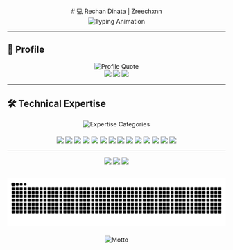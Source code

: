 <center>
  # 💻 Rechan Dinata | Zreechxnn 
</center>

<div align="center">
  <img src="https://readme-typing-svg.demolab.com?font=Fira+Code&size=22&duration=3000&pause=500&color=4F8CC9&center=true&vCenter=true&width=700&lines=Writing+code+with+philosophical+depth;Designing+interfaces+that+respect+the+user;Breaking+systems+to+understand+them;Building+them+back,+stronger+and+simpler" alt="Typing Animation" />
</div>

---

## 👤 Profile

<div align="center">
  <img src="https://readme-typing-svg.demolab.com?font=Fira+Code&size=18&duration=3000&pause=1000&color=4F8CC9&center=true&vCenter=true&width=700&lines=Believer+in+simple+design+for+complex+ideas;Cryptography+as+poetry+in+code;Interfaces+should+whisper,+not+scream;Learning+as+a+daily+ritual" alt="Profile Quote" />
</div>

<div align="center">
  <img src="https://img.shields.io/badge/Status-Available_for_Projects-brightgreen?style=flat&color=4F8CC9&logoWidth=30" height="28" />
  <img src="https://img.shields.io/badge/Focus-Systems_Programming-4F8CC9?style=flat&logoWidth=30" height="28" />
  <img src="https://img.shields.io/badge/Specialty-Desktop_GUI-4F8CC9?style=flat&logoWidth=30" height="28" />
</div>

---

## 🛠️ Technical Expertise

<div align="center">
  <img src="https://readme-typing-svg.demolab.com?font=Fira+Code&size=18&duration=3000&pause=1500&color=4F8CC9&center=true&vCenter=true&width=700&lines=I+trust+in+C%2B%2B,+debuggers+and+coffee;I+encrypt,+compile,+and+connect;Every+tool+is+an+extension+of+the+mind;Efficiency+is+my+language+of+choice" alt="Expertise Categories" />
</div>


<div align="center" style="margin-top:20px">
  <!-- Core Technologies -->
  <img src="https://img.shields.io/badge/C++-00599C?logo=c%2B%2B&logoColor=white&style=for-the-badge&logoWidth=30" height="40" />
  <img src="https://img.shields.io/badge/Python-3776AB?logo=python&logoColor=white&style=for-the-badge&logoWidth=30" height="40" />
  <img src="https://img.shields.io/badge/Java-007396?logo=openjdk&logoColor=white&style=for-the-badge&logoWidth=30" height="40" />
  <img src="https://img.shields.io/badge/SDL-000000?logo=sdl&logoColor=white&style=for-the-badge&logoWidth=30" height="40" />
  <img src="https://img.shields.io/badge/OpenCV-5C3EE8?logo=opencv&logoColor=white&style=for-the-badge&logoWidth=30" height="40" />
  
  <!-- Security & Cryptography -->
  <img src="https://img.shields.io/badge/OpenSSL-721412?logo=openssl&logoColor=white&style=for-the-badge&logoWidth=30" height="40" />
  <img src="https://img.shields.io/badge/Cryptography-4F8CC9?style=for-the-badge&logoWidth=30" height="40" />
  <img src="https://img.shields.io/badge/AES-4F8CC9?style=for-the-badge&logoWidth=30" height="40" />
  <img src="https://img.shields.io/badge/RSA-4F8CC9?style=for-the-badge&logoWidth=30" height="40" />
  
  <!-- Development Tools -->
  <img src="https://img.shields.io/badge/CMake-064F8C?logo=cmake&logoColor=white&style=for-the-badge&logoWidth=30" height="40" />
  <img src="https://img.shields.io/badge/Git-F05032?logo=git&logoColor=white&style=for-the-badge&logoWidth=30" height="40" />
  <img src="https://img.shields.io/badge/VS_Code-007ACC?logo=visualstudiocode&logoColor=white&style=for-the-badge&logoWidth=30" height="40" />
  
  <!-- IoT & Embedded -->
  <img src="https://img.shields.io/badge/Arduino-00979D?logo=arduino&logoColor=white&style=for-the-badge&logoWidth=30" height="40" />
  <img src="https://img.shields.io/badge/ESP32-000000?logo=espressif&logoColor=white&style=for-the-badge&logoWidth=30" height="40" />
</div>

--- 

<div align="center"> <a href="mailto:hoshikochan93@gmail.com"> <img src="https://img.shields.io/badge/Email-Contact_Me-D14836?style=for-the-badge&logo=gmail&logoColor=white" /> </a> <a href="https://www.linkedin.com/in/rechan-dinata-a80552278"> <img src="https://img.shields.io/badge/LinkedIn-Network-0A66C2?style=for-the-badge&logo=linkedin&logoColor=white" /> </a> <a href="https://github.com/Zreechxnn"> <img src="https://img.shields.io/badge/GitHub-Portfolio-181717?style=for-the-badge&logo=github&logoColor=white" /> </a> </div><div align="center" style="margin-top:30px"> <picture> <source media="(prefers-color-scheme: dark)" srcset="https://raw.githubusercontent.com/zreechxnn/zreechxnn/output/snake-dark.svg" /> <source media="(prefers-color-scheme: light)" srcset="https://raw.githubusercontent.com/zreechxnn/zreechxnn/output/snake.svg" /> <img alt="snake animation" src="https://raw.githubusercontent.com/zreechxnn/zreechxnn/output/snake.svg" /> </picture> </div>
<div align="center" style="margin-top:20px"> <div align="center" style="margin-top:20px">
  <img src="https://readme-typing-svg.demolab.com?font=Fira+Code&size=14&duration=3000&pause=1000&color=4F8CC9&center=true&vCenter=true&width=700&lines=Crafting+performant+systems+beyond+conventional+boundaries;Secured+by+design,+efficient+by+implementation;Every+line+of+code+is+a+philosophical+statement;I+code+therefore+I+am" alt="Motto" />
</div>
 </div>
